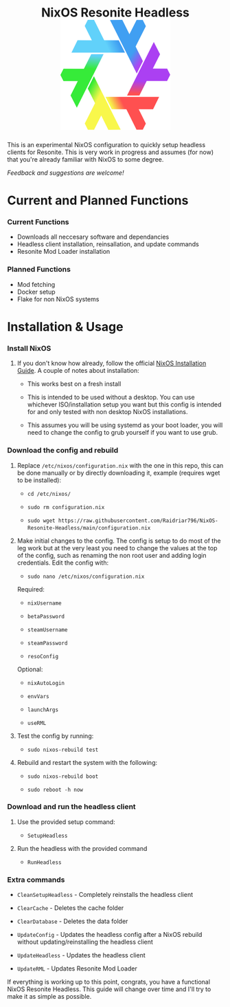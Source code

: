 <h1 align="center">
	<logo>
        NixOS Resonite Headless
        <br>
		<img src="./Logo/nix-resoflake.svg" width="256" height="256">
	</logo>
</h1>

This is an experimental NixOS configuration to quickly setup headless clients for Resonite. This is very work in progress and assumes (for now) that you're already familiar with NixOS to some degree.

*Feedback and suggestions are welcome!*

# Current and Planned Functions

### Current Functions
- Downloads all neccesary software and dependancies
- Headless client installation, reinsallation, and update commands
- Resonite Mod Loader installation

### Planned Functions
- Mod fetching
- Docker setup
- Flake for non NixOS systems

# Installation & Usage

### Install NixOS
1.  If you don't know how already, follow the official [NixOS Installation Guide](<https://nixos.wiki/wiki/NixOS_Installation_Guide>). A couple of notes about installation:

    - This works best on a fresh install

    - This is intended to be used without a desktop. You can use whichever ISO/installation setup you want but this config is intended for and only tested with non desktop NixOS installations.

    - This assumes you will be using systemd as your boot loader, you will need to change the config to grub yourself if you want to use grub.  

### Download the config and rebuild
1. Replace `/etc/nixos/configuration.nix` with the one in this repo, this can be done manually or by directly downloading it, example (requires wget to be installed):
   - `cd /etc/nixos/`

   - `sudo rm configuration.nix`

   - `sudo wget https://raw.githubusercontent.com/Raidriar796/NixOS-Resonite-Headless/main/configuration.nix`

2. Make initial changes to the config. The config is setup to do most of the leg work but at the very least you need to change the values at the top of the config, such as renaming the non root user and adding login credentials. Edit the config with:

   - `sudo nano /etc/nixos/configuration.nix`

   Required:

   - `nixUsername`

   - `betaPassword`

   - `steamUsername`

   - `steamPassword`

   - `resoConfig`

   Optional:

   - `nixAutoLogin`

   - `envVars`

   - `launchArgs`

   - `useRML`

3. Test the config by running:
   - `sudo nixos-rebuild test`

4. Rebuild and restart the system with the following:
   - `sudo nixos-rebuild boot`

   - `sudo reboot -h now`

### Download and run the headless client

1. Use the provided setup command:
   - `SetupHeadless`

2. Run the headless with the provided command
   - `RunHeadless`

### Extra commands

- `CleanSetupHeadless` - Completely reinstalls the headless client

- `ClearCache` - Deletes the cache folder

- `ClearDatabase` - Deletes the data folder

- `UpdateConfig` - Updates the headless config after a NixOS rebuild without updating/reinstalling the headless client

- `UpdateHeadless` - Updates the headless client

- `UpdateRML` - Updates Resonite Mod Loader

If everything is working up to this point, congrats, you have a functional NixOS Resonite Headless. This guide will change over time and I'll try to make it as simple as possible.
